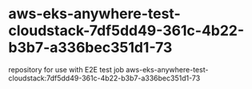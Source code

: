 # aws-eks-anywhere-test-cloudstack-7df5dd49-361c-4b22-b3b7-a336bec351d1-73
repository for use with E2E test job aws-eks-anywhere-test-cloudstack:7df5dd49-361c-4b22-b3b7-a336bec351d1-73
